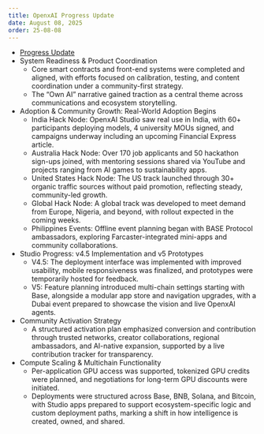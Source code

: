 ```yaml
---
title: OpenxAI Progress Update
date: August 08, 2025
order: 25-08-08
---
```


- [Progress Update](https://medium.com/openxai/openxai-progress-update-august-8-2025-d4b324c791bc)
- System Readiness & Product Coordination
  - Core smart contracts and front-end systems were completed and aligned, with efforts focused on calibration, testing, and content coordination under a community-first strategy.
  - The “Own AI” narrative gained traction as a central theme across communications and ecosystem storytelling.
- Adoption & Community Growth: Real-World Adoption Begins
  - India Hack Node: OpenxAI Studio saw real use in India, with 60+ participants deploying models, 4 university MOUs signed, and campaigns underway including an upcoming Financial Express article.
  - Australia Hack Node: Over 170 job applicants and 50 hackathon sign-ups joined, with mentoring sessions shared via YouTube and projects ranging from AI games to sustainability apps.
  - United States Hack Node: The US track launched through 30+ organic traffic sources without paid promotion, reflecting steady, community-led growth.
  - Global Hack Node: A global track was developed to meet demand from Europe, Nigeria, and beyond, with rollout expected in the coming weeks.
  - Philippines Events: Offline event planning began with BASE Protocol ambassadors, exploring Farcaster-integrated mini-apps and community collaborations.
- Studio Progress: v4.5 Implementation and v5 Prototypes
  - V4.5: The deployment interface was implemented with improved usability, mobile responsiveness was finalized, and prototypes were temporarily hosted for feedback.
  - V5: Feature planning introduced multi-chain settings starting with Base, alongside a modular app store and navigation upgrades, with a Dubai event prepared to showcase the vision and live OpenxAI agents.
- Community Activation Strategy
  - A structured activation plan emphasized conversion and contribution through trusted networks, creator collaborations, regional ambassadors, and AI-native expansion, supported by a live contribution tracker for transparency.
- Compute Scaling & Multichain Functionality
  - Per-application GPU access was supported, tokenized GPU credits were planned, and negotiations for long-term GPU discounts were initiated.
  - Deployments were structured across Base, BNB, Solana, and Bitcoin, with Studio apps prepared to support ecosystem-specific logic and custom deployment paths, marking a shift in how intelligence is created, owned, and shared.
